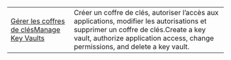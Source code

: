 |  |  |
|---------|---------|
| <span data-ttu-id="ca6ee-101">[Gérer les coffres de clés][1]</span><span class="sxs-lookup"><span data-stu-id="ca6ee-101">[Manage Key Vaults][1]</span></span> | <span data-ttu-id="ca6ee-102">Créer un coffre de clés, autoriser l’accès aux applications, modifier les autorisations et supprimer un coffre de clés.</span><span class="sxs-lookup"><span data-stu-id="ca6ee-102">Create a key vault, authorize application access, change permissions, and delete a key vault.</span></span> |

[1]: https://azure.microsoft.com/resources/samples/key-vault-java-manage-key-vaults/
